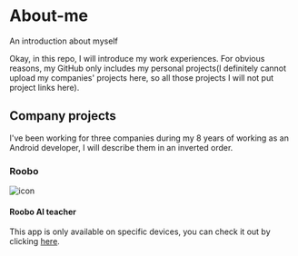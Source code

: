 # About-me
An introduction about myself

Okay, in this repo, I will introduce my work experiences. For obvious reasons, my GitHub only includes my personal projects(I definitely cannot upload my companies' projects here, so all those projects I will not put project links here).

## Company projects
I've been working for three companies during my 8 years of working as an Android developer, I will describe them in an inverted order.

### Roobo 
![icon](https://zhengxin-pub.cdn.bcebos.com/brandpic/b8af51efce518f2745010d093f924f5d_fullsize.jpg?x-bce-process=image/resize,h_40,w_60)
#### Roobo AI teacher
This app is only available on specific devices, you can check it out by clicking [here](https://baijiahao.baidu.com/s?id=1756802320950561258&wfr=spider&for=pc).




